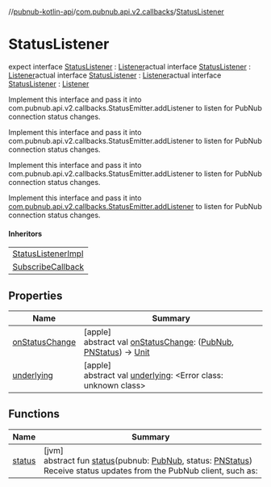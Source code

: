 //[pubnub-kotlin-api](../../../index.md)/[com.pubnub.api.v2.callbacks](../index.md)/[StatusListener](index.md)

# StatusListener

expect interface [StatusListener](index.md) : [Listener](../../../../../pubnub-kotlin/pubnub-kotlin-core-api/pubnub-kotlin-core-api/com.pubnub.api.callbacks/-listener/index.md)actual interface [StatusListener](index.md) : [Listener](../../../../../pubnub-kotlin/pubnub-kotlin-core-api/pubnub-kotlin-core-api/com.pubnub.api.callbacks/-listener/index.md)actual interface [StatusListener](index.md) : [Listener](../../../../../pubnub-kotlin/pubnub-kotlin-core-api/pubnub-kotlin-core-api/com.pubnub.api.callbacks/-listener/index.md)actual interface [StatusListener](index.md) : [Listener](../../../../../pubnub-kotlin/pubnub-kotlin-core-api/pubnub-kotlin-core-api/com.pubnub.api.callbacks/-listener/index.md)

Implement this interface and pass it into com.pubnub.api.v2.callbacks.StatusEmitter.addListener to listen for PubNub connection status changes.

Implement this interface and pass it into com.pubnub.api.v2.callbacks.StatusEmitter.addListener to listen for PubNub connection status changes.

Implement this interface and pass it into com.pubnub.api.v2.callbacks.StatusEmitter.addListener to listen for PubNub connection status changes.

Implement this interface and pass it into [com.pubnub.api.v2.callbacks.StatusEmitter.addListener](../-status-emitter/add-listener.md) to listen for PubNub connection status changes.

#### Inheritors

| |
|---|
| [StatusListenerImpl](../-status-listener-impl/index.md) |
| [SubscribeCallback](../../com.pubnub.api.callbacks/-subscribe-callback/index.md) |

## Properties

| Name | Summary |
|---|---|
| [onStatusChange](on-status-change.md) | [apple]<br>abstract val [onStatusChange](on-status-change.md): ([PubNub](../../com.pubnub.api/-pub-nub/index.md), [PNStatus](../../../../../pubnub-kotlin/pubnub-kotlin-core-api/pubnub-kotlin-core-api/com.pubnub.api.models.consumer/-p-n-status/index.md)) -&gt; [Unit](https://kotlinlang.org/api/core/kotlin-stdlib/kotlin/-unit/index.html) |
| [underlying](underlying.md) | [apple]<br>abstract val [underlying](underlying.md): <!---  GfmCommand {"@class":"org.jetbrains.dokka.gfm.ResolveLinkGfmCommand","dri":{"packageName":"","classNames":"<Error class: unknown class>","callable":null,"target":{"@class":"org.jetbrains.dokka.links.PointingToDeclaration"},"extra":null}} --->&lt;Error class: unknown class&gt;<!--- ---> |

## Functions

| Name | Summary |
|---|---|
| [status](status.md) | [jvm]<br>abstract fun [status](status.md)(pubnub: [PubNub](../../com.pubnub.api/-pub-nub/index.md), status: [PNStatus](../../../../../pubnub-kotlin/pubnub-kotlin-core-api/pubnub-kotlin-core-api/com.pubnub.api.models.consumer/-p-n-status/index.md))<br>Receive status updates from the PubNub client, such as: |
